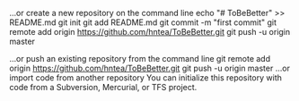 
…or create a new repository on the command line
echo "# ToBeBetter" >> README.md
git init
git add README.md
git commit -m "first commit"
git remote add origin https://github.com/hntea/ToBeBetter.git
git push -u origin master
                

…or push an existing repository from the command line
git remote add origin https://github.com/hntea/ToBeBetter.git
git push -u origin master
…or import code from another repository
You can initialize this repository with code from a Subversion, Mercurial, or TFS project.




